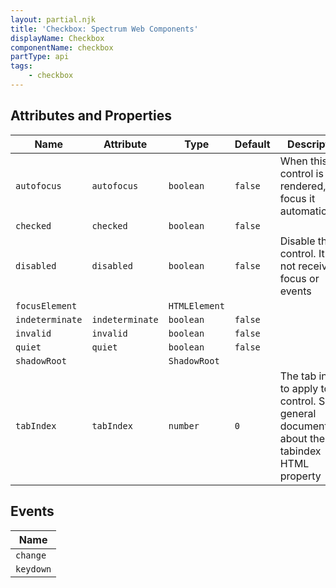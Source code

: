 ```yaml
---
layout: partial.njk
title: 'Checkbox: Spectrum Web Components'
displayName: Checkbox
componentName: checkbox
partType: api
tags:
    - checkbox
---
```


<h2>Attributes and Properties</h2>
<div class="table-container">
<table class="spectrum-Table">
<thead class="spectrum-Table-head">
<tr>

<th class="spectrum-Table-headCell">
Name
</th>

<th class="spectrum-Table-headCell">
Attribute
</th>

<th class="spectrum-Table-headCell">
Type
</th>

<th class="spectrum-Table-headCell">
Default
</th>

<th class="spectrum-Table-headCell">
Description
</th>

</tr>
</thead>
<tbody class="spectrum-Table-body">

<tr class="spectrum-Table-row">

<td class="spectrum-Table-cell">
<code>autofocus</code>
</td>

<td class="spectrum-Table-cell">
<code>autofocus</code>
</td>

<td class="spectrum-Table-cell">
<code>boolean</code>
</td>

<td class="spectrum-Table-cell">
<code>false</code>
</td>

<td class="spectrum-Table-cell">
When this control is rendered, focus it automatically
</td>

</tr>

<tr class="spectrum-Table-row">

<td class="spectrum-Table-cell">
<code>checked</code>
</td>

<td class="spectrum-Table-cell">
<code>checked</code>
</td>

<td class="spectrum-Table-cell">
<code>boolean</code>
</td>

<td class="spectrum-Table-cell">
<code>false</code>
</td>

<td class="spectrum-Table-cell">

</td>

</tr>

<tr class="spectrum-Table-row">

<td class="spectrum-Table-cell">
<code>disabled</code>
</td>

<td class="spectrum-Table-cell">
<code>disabled</code>
</td>

<td class="spectrum-Table-cell">
<code>boolean</code>
</td>

<td class="spectrum-Table-cell">
<code>false</code>
</td>

<td class="spectrum-Table-cell">
Disable this control. It will not receive focus or events
</td>

</tr>

<tr class="spectrum-Table-row">

<td class="spectrum-Table-cell">
<code>focusElement</code>
</td>

<td class="spectrum-Table-cell">
<code></code>
</td>

<td class="spectrum-Table-cell">
<code>HTMLElement</code>
</td>

<td class="spectrum-Table-cell">
<code></code>
</td>

<td class="spectrum-Table-cell">

</td>

</tr>

<tr class="spectrum-Table-row">

<td class="spectrum-Table-cell">
<code>indeterminate</code>
</td>

<td class="spectrum-Table-cell">
<code>indeterminate</code>
</td>

<td class="spectrum-Table-cell">
<code>boolean</code>
</td>

<td class="spectrum-Table-cell">
<code>false</code>
</td>

<td class="spectrum-Table-cell">

</td>

</tr>

<tr class="spectrum-Table-row">

<td class="spectrum-Table-cell">
<code>invalid</code>
</td>

<td class="spectrum-Table-cell">
<code>invalid</code>
</td>

<td class="spectrum-Table-cell">
<code>boolean</code>
</td>

<td class="spectrum-Table-cell">
<code>false</code>
</td>

<td class="spectrum-Table-cell">

</td>

</tr>

<tr class="spectrum-Table-row">

<td class="spectrum-Table-cell">
<code>quiet</code>
</td>

<td class="spectrum-Table-cell">
<code>quiet</code>
</td>

<td class="spectrum-Table-cell">
<code>boolean</code>
</td>

<td class="spectrum-Table-cell">
<code>false</code>
</td>

<td class="spectrum-Table-cell">

</td>

</tr>

<tr class="spectrum-Table-row">

<td class="spectrum-Table-cell">
<code>shadowRoot</code>
</td>

<td class="spectrum-Table-cell">
<code></code>
</td>

<td class="spectrum-Table-cell">
<code>ShadowRoot</code>
</td>

<td class="spectrum-Table-cell">
<code></code>
</td>

<td class="spectrum-Table-cell">

</td>

</tr>

<tr class="spectrum-Table-row">

<td class="spectrum-Table-cell">
<code>tabIndex</code>
</td>

<td class="spectrum-Table-cell">
<code>tabIndex</code>
</td>

<td class="spectrum-Table-cell">
<code>number</code>
</td>

<td class="spectrum-Table-cell">
<code>0</code>
</td>

<td class="spectrum-Table-cell">
The tab index to apply to this control. See general documentation about
the tabindex HTML property
</td>

</tr>

</tbody>
</table>
</div>
    


<h2>Events</h2>
<div class="table-container">
<table class="spectrum-Table">
<thead class="spectrum-Table-head">
<tr>

<th class="spectrum-Table-headCell">
Name
</th>

</tr>
</thead>
<tbody class="spectrum-Table-body">

<tr class="spectrum-Table-row">

<td class="spectrum-Table-cell">
<code>change</code>
</td>

</tr>

<tr class="spectrum-Table-row">

<td class="spectrum-Table-cell">
<code>keydown</code>
</td>

</tr>

</tbody>
</table>
</div>
    
